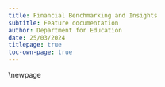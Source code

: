 ```yaml
---
title: Financial Benchmarking and Insights
subtitle: Feature documentation
author: Department for Education
date: 25/03/2024
titlepage: true
toc-own-page: true
---
```


<!-- Leave the rest of this page blank -->
\newpage
